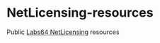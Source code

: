 NetLicensing-resources
======================

Public [Labs64 NetLicensing](http://www.labs64.com/netlicensing/) resources
